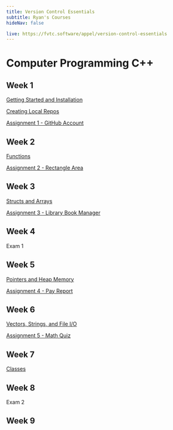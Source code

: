 ```yaml
---
title: Version Control Essentials
subtitle: Ryan's Courses
hideNav: false

live: https://fvtc.software/appel/version-control-essentials
---
```


# Computer Programming C++

## Week 1

[Getting Started and Installation](/appel/version-control-essentials/getting-started-and-install)

[Creating Local Repos](/appel/version-control-essentials/create-local-repos)

[Assignment 1 - GitHub Account](/appel/version-control-essentials/assignments/github-account)

## Week 2

[Functions](/appel/version-control-essentials/functions)

[Assignment 2 - Rectangle Area](/appel/version-control-essentials/assignments/rectangle-area)

## Week 3

[Structs and Arrays](/appel/version-control-essentials/structs-and-arrays)

[Assignment 3 - Library Book Manager](/appel/version-control-essentials/assignments/book-manager)

## Week 4

Exam 1

## Week 5

[Pointers and Heap Memory](/appel/version-control-essentials/pointers-and-heap-memory)

[Assignment 4 - Pay Report](/appel/version-control-essentials/assignments/pay-report)

## Week 6

[Vectors, Strings, and File I/O](/appel/version-control-essentials/vectors-strings-fileio)

[Assignment 5 - Math Quiz](/appel/version-control-essentials/assignments/math-quiz)

## Week 7

[Classes](/appel/version-control-essentials/classes)

## Week 8

Exam 2

## Week 9
